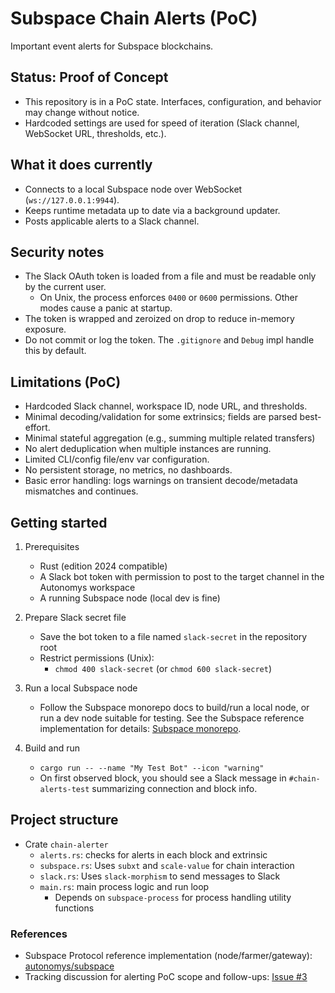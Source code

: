 # Subspace Chain Alerts (PoC)

Important event alerts for Subspace blockchains.

## Status: Proof of Concept

- This repository is in a PoC state. Interfaces, configuration, and behavior may change without notice.
- Hardcoded settings are used for speed of iteration (Slack channel, WebSocket URL, thresholds, etc.).

## What it does currently

- Connects to a local Subspace node over WebSocket (`ws://127.0.0.1:9944`).
- Keeps runtime metadata up to date via a background updater.
- Posts applicable alerts to a Slack channel.

## Security notes

- The Slack OAuth token is loaded from a file and must be readable only by the current user.
  - On Unix, the process enforces `0400` or `0600` permissions. Other modes cause a panic at startup.
- The token is wrapped and zeroized on drop to reduce in-memory exposure.
- Do not commit or log the token. The `.gitignore` and `Debug` impl handle this by default.

## Limitations (PoC)

- Hardcoded Slack channel, workspace ID, node URL, and thresholds.
- Minimal decoding/validation for some extrinsics; fields are parsed best-effort.
- Minimal stateful aggregation (e.g., summing multiple related transfers)
- No alert deduplication when multiple instances are running.
- Limited CLI/config file/env var configuration.
- No persistent storage, no metrics, no dashboards.
- Basic error handling: logs warnings on transient decode/metadata mismatches and continues.

## Getting started

1. Prerequisites

   - Rust (edition 2024 compatible)
   - A Slack bot token with permission to post to the target channel in the Autonomys workspace
   - A running Subspace node (local dev is fine)

2. Prepare Slack secret file

   - Save the bot token to a file named `slack-secret` in the repository root
   - Restrict permissions (Unix):
     - `chmod 400 slack-secret` (or `chmod 600 slack-secret`)

3. Run a local Subspace node

   - Follow the Subspace monorepo docs to build/run a local node, or run a dev node suitable for testing. See the Subspace reference implementation for details: [Subspace monorepo](https://github.com/autonomys/subspace).

4. Build and run
   - `cargo run -- --name "My Test Bot" --icon "warning"`
   - On first observed block, you should see a Slack message in `#chain-alerts-test` summarizing connection and block info.

## Project structure

- Crate `chain-alerter`
  - `alerts.rs`: checks for alerts in each block and extrinsic
  - `subspace.rs`: Uses `subxt` and `scale-value` for chain interaction
  - `slack.rs`: Uses `slack-morphism` to send messages to Slack
  - `main.rs`: main process logic and run loop
    - Depends on `subspace-process` for process handling utility functions

### References

- Subspace Protocol reference implementation (node/farmer/gateway): [autonomys/subspace](https://github.com/autonomys/subspace)
- Tracking discussion for alerting PoC scope and follow-ups: [Issue #3](https://github.com/autonomys/subspace-chain-alerts/issues/3)
